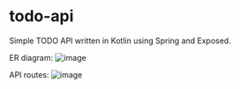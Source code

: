 # todo-api

Simple TODO API written in Kotlin using Spring and Exposed.

ER diagram:
![image](https://github.com/rafaelladi/todo-api/assets/38160601/e4f08ad6-e35d-4367-b3a9-667ed8439914)

API routes:
![image](https://github.com/rafaelladi/todo-api/assets/38160601/cd294ad7-44f8-4f3f-9a55-1809045fd192)

